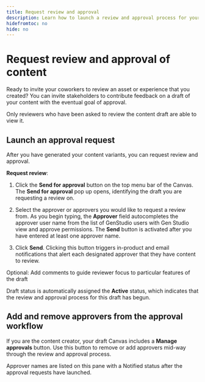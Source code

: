 ```yaml
---
title: Request review and approval
description: Learn how to launch a review and approval process for your content.
hidefromtoc: no
hide: no
---
```


# Request review and approval of content

Ready to invite your coworkers to review an asset or experience that you created? You can invite stakeholders to contribute feedback on a draft of your content with the eventual goal of approval.

Only reviewers who have been asked to review the content draft are able to view it. 

## Launch an approval request

After you have generated your content variants, you can request review and approval. 

**Request review**:

1. Click the **Send for approval** button on the top menu bar of the Canvas. The **Send for approval** pop up opens, identifying the draft you are requesting a review on. 

1. Select the approver or approvers you would like to request a review from. As you begin typing, the **Approver** field autocompletes the approver user name from the list of GenStudio users with Gen Studio view and approve permissions. The **Send** button is activated after you have entered at least one approver name.

1. Click **Send**. Clicking this button triggers in-product and email notifications that alert each designated approver that they have content to review.

Optional: Add comments to guide reviewer focus to particular features of the draft

Draft status is automatically assigned the **Active** status, which indicates that the review and approval process for this draft has begun.

## Add and remove approvers from the approval workflow

If you are the content creator, your draft Canvas includes a **Manage approvals** button. Use this button to remove or add approvers mid-way through the review and approval process.

Approver names are listed on this pane with a Notified status after the approval requests have launched. 


